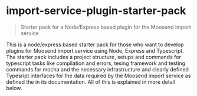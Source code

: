 #  import-service-plugin-starter-pack
>Starter pack for a Node/Express based plugin for the Moosend import service

This is a node/express based starter pack for those who want to develop plugins for Moosend import service using Node, Express and Typescript. The starter pack includes a project structure, setups and commands for typescript tasks like compilation and errors, tesing framework and testing commands for mocha and the necessary infrastructure and clearly defined Typesript interfaces for the data required by the Moosend import service as defined the in its documentation. All of this is explained in more detail below.
